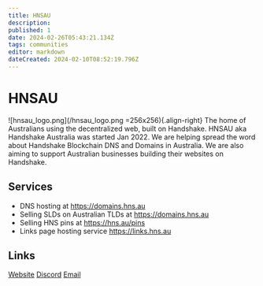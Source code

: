 ```yaml
---
title: HNSAU
description: 
published: 1
date: 2024-02-26T05:43:21.134Z
tags: communities
editor: markdown
dateCreated: 2024-02-10T08:52:19.796Z
---
```


# HNSAU
![hnsau_logo.png](/hnsau_logo.png =256x256){.align-right}
The home of Australians using the decentralized web, built on Handshake.
HNSAU aka Handshake Australia was started Jan 2022. We are helping spread the word about Handshake Blockchain DNS and Domains in Australia. We are also aiming to support Australian businesses building their websites on Handshake.


## Services
- DNS hosting at https://domains.hns.au
- Selling SLDs on Australian TLDs at https://domains.hns.au
- Selling HNS pins at https://hns.au/pins
- Links page hosting service https://links.hns.au

## Links

[Website](https://hns.au)
[Discord](https://discord.gg/WJ6vpjuQv5)
[Email](mailto:hns@hns.au)
